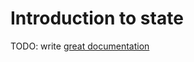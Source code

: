# Introduction to state

TODO: write [great documentation](http://jacobian.org/writing/what-to-write/)
